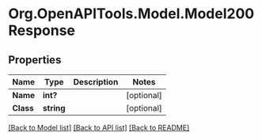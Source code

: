 
# Org.OpenAPITools.Model.Model200Response

## Properties

Name | Type | Description | Notes
------------ | ------------- | ------------- | -------------
**Name** | **int?** |  | [optional] 
**Class** | **string** |  | [optional] 

[[Back to Model list]](../README.md#documentation-for-models)
[[Back to API list]](../README.md#documentation-for-api-endpoints)
[[Back to README]](../README.md)


